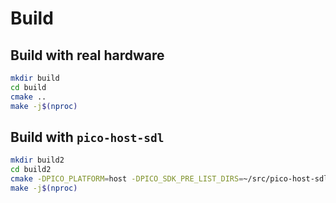 # Build

## Build with real hardware

```bash
mkdir build
cd build
cmake ..
make -j$(nproc)
```

## Build with `pico-host-sdl`

```bash
mkdir build2
cd build2
cmake -DPICO_PLATFORM=host -DPICO_SDK_PRE_LIST_DIRS=~/src/pico-host-sdl ..
make -j$(nproc)
```
